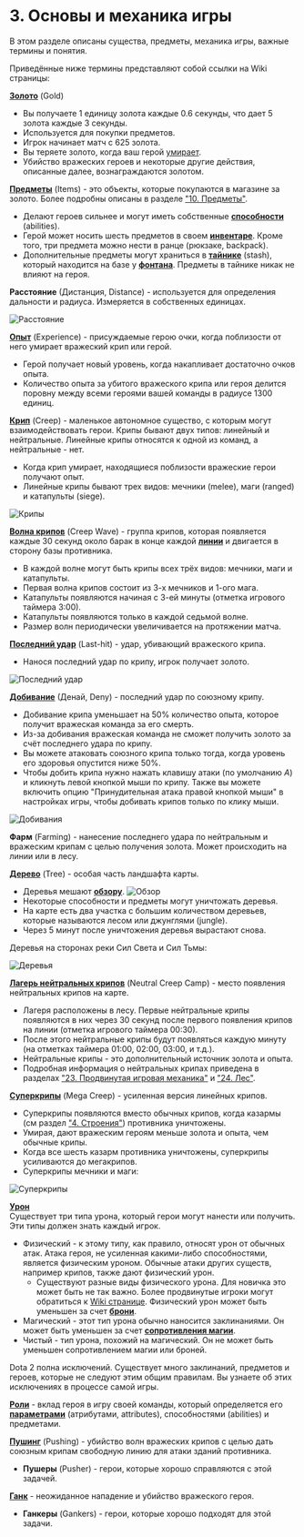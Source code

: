# 3. Основы и механика игры

В этом разделе описаны существа, предметы, механика игры, важные термины и понятия.

Приведённые ниже термины представляют собой ссылки на Wiki страницы:

[**Золото**](https://dota2-ru.gamepedia.com/%D0%97%D0%BE%D0%BB%D0%BE%D1%82%D0%BE) (Gold)

* Вы получаете 1 единицу золота каждые 0.6 секунды, что дает 5 золота каждые 3 секунды.
* Используется для покупки предметов.
* Игрок начинает матч с 625 золота.
* Вы теряете золото, когда ваш герой [умирает](https://dota2-ru.gamepedia.com/%D0%97%D0%BE%D0%BB%D0%BE%D1%82%D0%BE#.D0.92.D1.8B.D0.BA.D1.83.D0.BF).
* Убийство вражеских героев и некоторые другие действия, описанные далее, вознаграждаются золотом.

[**Предметы**](https://dota2-ru.gamepedia.com/%D0%9F%D1%80%D0%B5%D0%B4%D0%BC%D0%B5%D1%82%D1%8B) (Items) - это объекты, которые покупаются в магазине за золото. Более подробны описаны в разделе ["10. Предметы"](10_items.md).

* Делают героев сильнее и могут иметь собственные [**способности**](https://dota2-ru.gamepedia.com/%D0%A1%D0%BF%D0%BE%D1%81%D0%BE%D0%B1%D0%BD%D0%BE%D1%81%D1%82%D0%B8) (abilities).
* Герой может носить шесть предметов в своем [**инвентаре**](https://dota2-ru.gamepedia.com/%D0%98%D0%BD%D1%82%D0%B5%D1%80%D1%84%D0%B5%D0%B9%D1%81#.D0.98.D0.BD.D0.B2.D0.B5.D0.BD.D1.82.D0.B0.D1.80.D1.8C). Кроме того, три предмета можно нести в ранце (рюкзаке, backpack).
* Дополнительные предметы могут храниться в [**тайнике**](https://dota2-ru.gamepedia.com/%D0%98%D0%BD%D1%82%D0%B5%D1%80%D1%84%D0%B5%D0%B9%D1%81#.D0.A2.D0.B0.D0.B9.D0.BD.D0.B8.D0.BA) (stash), который находится на базе у [**фонтана**](https://dota2-ru.gamepedia.com/%D0%A1%D1%82%D1%80%D0%BE%D0%B5%D0%BD%D0%B8%D1%8F#.D0.A4.D0.BE.D0.BD.D1.82.D0.B0.D0.BD.D1.8B). Предметы в тайнике никак не влияют на героя.

**Расстояние** (Дистанция, Distance) - используется для определения дальности и радиуса. Измеряется в собственных единицах.

![Расстояние](images/3.1_distance.png)

[**Опыт**](https://dota2-ru.gamepedia.com/%D0%9E%D0%BF%D1%8B%D1%82) (Experience) - присуждаемые герою очки, когда поблизости от него умирает вражеский крип или герой.

* Герой получает новый уровень, когда накапливает достаточно очков опыта.
* Количество опыта за убитого вражеского крипа или героя делится поровну между всеми героями вашей команды в радиусе 1300 единиц.

[**Крип**](https://dota2-ru.gamepedia.com/%D0%9A%D1%80%D0%B8%D0%BF%D1%8B) (Creep) - маленькое автономное существо, с которым могут взаимодействовать герои. Крипы бывают двух типов: линейный и нейтральные. Линейные крипы относятся к одной из команд, а нейтральные - нет.

* Когда крип умирает, находящиеся поблизости вражеские герои получают опыт.
* Линейные крипы бывают трех видов: мечники (melee), маги (ranged) и катапульты (siege).

![Крипы](images/3.2_creeps.png)

[**Волна крипов**](https://dota2-ru.gamepedia.com/%D0%9B%D0%B8%D0%BD%D0%B5%D0%B9%D0%BD%D1%8B%D0%B5_%D0%BA%D1%80%D0%B8%D0%BF%D1%8B) (Creep Wave) - группа крипов, которая появляется каждые 30 секунд около барак в конце каждой [**линии**](https://dota2-ru.gamepedia.com/%D0%9B%D0%B8%D0%BD%D0%B8%D1%8F) и двигается в сторону базы противника.

* В каждой волне могут быть крипы всех трёх видов: мечники, маги и катапульты.
* Первая волна крипов состоит из 3-х мечников и 1-ого мага.
* Катапульты появляются начиная с 3-ей минуты (отметка игрового таймера 3:00).
* Катапульты появляются только в каждой седьмой волне.
* Размер волн периодически увеличивается на протяжении матча.

[**Последний удар**](https://dota2-ru.gamepedia.com/%D0%A2%D0%B5%D1%85%D0%BD%D0%B8%D0%BA%D0%B0_%D0%BA%D0%BE%D0%BD%D1%82%D1%80%D0%BE%D0%BB%D1%8F_%D0%BA%D1%80%D0%B8%D0%BF%D0%BE%D0%B2#.D0.9F.D0.BE.D1.81.D0.BB.D0.B5.D0.B4.D0.BD.D0.B8.D0.B9_.D1.83.D0.B4.D0.B0.D1.80) (Last-hit) - удар, убивающий вражеского крипа.

* Нанося последний удар по крипу, игрок получает золото.

![Последний удар](images/3.3_last-hit.gif)

[**Добивание**](https://dota2-ru.gamepedia.com/%D0%94%D0%BE%D0%B1%D0%B8%D0%B2%D0%B0%D0%BD%D0%B8%D0%B5) (Денай, Deny) - последний удар по союзному крипу.

* Добивание крипа уменьшает на 50% количество опыта, которое получит вражеская команда за его смерть.
* Из-за добивания вражеская команда не сможет получить золото за счёт последнего удара по крипу.
* Вы можете атаковать союзного крипа только тогда, когда уровень его здоровья опустится ниже 50%.
* Чтобы добить крипа нужно нажать клавишу атаки (по умолчанию *A*) и кликнуть левой кнопкой мыши по крипу. Также вы можете включить опцию "Принудительная атака правой кнопкой мыши" в настройках игры, чтобы добивать крипов только по клику мыши.

![Добивания](images/3.4_deny.gif)

**Фарм** (Farming) - нанесение последнего удара по нейтральным и вражеским крипам с целью получения золота. Может происходить на линии или в лесу.

[**Дерево**](https://dota2-ru.gamepedia.com/%D0%94%D0%B5%D1%80%D0%B5%D0%B2%D1%8C%D1%8F) (Tree) - особая часть ландшафта карты.

* Деревья мешают [**обзору**](https://dota2-ru.gamepedia.com/%D0%9E%D0%B1%D0%B7%D0%BE%D1%80).
![Обзор](images/3.5_tree_vision.gif)
* Некоторые способности и предметы могут уничтожать деревья.
* На карте есть два участка с большим количеством деревьев, которые называются лесом или джунглями (jungle).
* Через 5 минут после уничтожения деревья вырастают снова.

Деревья на сторонах реки Сил Света и Сил Тьмы:

![Деревья](images/3.6_tree.png)

[**Лагерь нейтральных крипов**](https://dota2-ru.gamepedia.com/%D0%9D%D0%B5%D0%B9%D1%82%D1%80%D0%B0%D0%BB%D1%8C%D0%BD%D1%8B%D0%B5_%D0%BA%D1%80%D0%B8%D0%BF%D1%8B) (Neutral Creep Camp) - место появления нейтральных крипов на карте.

* Лагеря расположены в лесу. Первые нейтральные крипы появляются в них через 30 секунд после первого появления крипов на линии (отметка игрового таймера 00:30).
* После этого нейтральные крипы будут появляться каждую минуту (на отметках таймера 01:00, 02:00, 03:00, и т.д.).
* Нейтральные крипы - это дополнительный источник золота и опыта.
* Подробная информация о нейтральных крипах приведена в разделах ["23. Продвинутая игровая механика"](23_intermediate_game_mechanics.md) и ["24. Лес"](24_the_jungle.md).

[**Суперкрипы**](https://dota2-ru.gamepedia.com/%D0%9B%D0%B8%D0%BD%D0%B5%D0%B9%D0%BD%D1%8B%D0%B5_%D0%BA%D1%80%D0%B8%D0%BF%D1%8B#.D0.A2.D0.B8.D0.BF.D1.8B) (Mega Creep) - усиленная версия линейных крипов.

* Суперкрипы появляются вместо обычных крипов, когда казармы (см раздел ["4. Строения"](4_buildings.md)) противника уничтожены.
* Умирая, дают вражеским героям меньше золота и опыта, чем обычные крипы.
* Когда все шесть казарм противника уничтожены, суперкрипы усиливаются до мегакрипов.
* Суперкрипы мечники и маги:

![Суперкрипы](images/3.7_super_creep.png)

[**Урон**](https://dota2-ru.gamepedia.com/%D0%A2%D0%B8%D0%BF%D1%8B_%D1%83%D1%80%D0%BE%D0%BD%D0%B0)<br/>
Существует три типа урона, который герои могут нанести или получить. Эти типы должен знать каждый игрок.

* Физический - к этому типу, как правило, относят урон от обычных атак. Атака героя, не усиленная какими-либо способностями, является физическим уроном. Обычные атаки других существ, например крипов, также дают физический урон.
	* Существуют разные виды физического урона. Для новичка это может быть не так важно. Более продвинутые игроки могут обратиться к [Wiki странице](https://dota2-ru.gamepedia.com/%D0%A2%D0%B8%D0%BF%D1%8B_%D1%83%D1%80%D0%BE%D0%BD%D0%B0#.D0.A2.D0.B8.D0.BF.D1.8B_.D1.84.D0.B8.D0.B7.D0.B8.D1.87.D0.B5.D1.81.D0.BA.D0.BE.D0.B3.D0.BE_.D1.83.D1.80.D0.BE.D0.BD.D0.B0). Физический урон может быть уменьшен за счет [**брони**](https://dota2-ru.gamepedia.com/%D0%91%D1%80%D0%BE%D0%BD%D1%8F).
* Магический - этот тип урона обычно наносится заклинаниями. Он может быть уменьшен за счет [**сопротивления магии**](https://dota2-ru.gamepedia.com/%D0%A1%D0%BE%D0%BF%D1%80%D0%BE%D1%82%D0%B8%D0%B2%D0%BB%D0%B5%D0%BD%D0%B8%D0%B5_%D0%BC%D0%B0%D0%B3%D0%B8%D0%B8).
* Чистый - тип урона, похожий на магический. Он не может быть уменьшен сопротивлением магии или броней.

Dota 2 полна исключений. Существует много заклинаний, предметов и героев, которые не следуют этим общим правилам. Вы узнаете об этих исключениях в процессе самой игры.

[**Роли**](https://dota2-ru.gamepedia.com/%D0%A0%D0%BE%D0%BB%D0%B8) - вклад героя в игру своей команды, который определяется его [**параметрами**](https://dota2-ru.gamepedia.com/%D0%90%D1%82%D1%80%D0%B8%D0%B1%D1%83%D1%82%D1%8B) (атрибутами, attributes), способностями (abilities) и предметами.

[**Пушинг**](https://dota2-ru.gamepedia.com/%D0%9E%D1%81%D0%B0%D0%B4%D0%B0) (Pushing) - убийство волн вражеских крипов с целью дать союзным крипам свободную линию для атаки зданий противника.

* **Пушеры** (Pusher) - герои, которые хорошо справляются с этой задачей.

[**Ганк**](https://dota2-ru.gamepedia.com/%D0%93%D0%B0%D0%BD%D0%BA) - неожиданное нападение и убийство вражеского героя.

* **Ганкеры** (Gankers) - герои, которые хорошо подходят для этой задачи.

